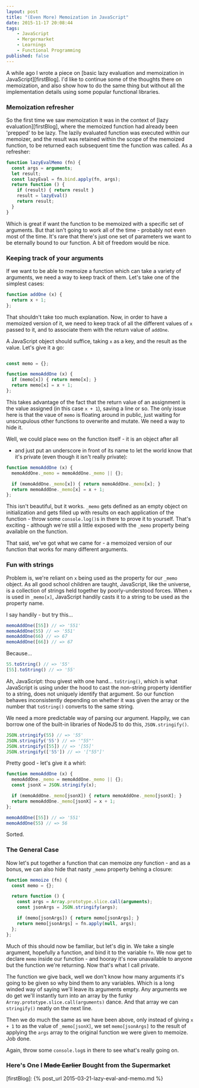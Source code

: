 ```yaml
---
layout: post
title: "(Even More) Memoization in JavaScript"
date: 2015-11-17 20:08:44
tags:
    - JavaScript
    - Mergermarket
    - Learnings
    - Functional Programming
published: false
---
```


A while ago I wrote a piece on [basic lazy evaluation and memoization in
JavaScript][firstBlog]. I'd like to continue some of the thoughts there on
memoization, and also show how to do the same thing but without all the
implementation details using some popular functional libraries.

### Memoization refresher

So the first time we saw memoization it was in the context of [lazy
evaluation][firstBlog], where the memoized function had already been 'prepped'
to be lazy. The lazily evaluated function was executed within our memoizer, and
the result was retained within the scope of the memoized function, to be
returned each subsequent time the function was called. As a refresher:

```javascript
function lazyEvalMemo (fn) {
  const args = arguments;
  let result;
  const lazyEval = fn.bind.apply(fn, args);
  return function () {
    if (result) { return result }
    result = lazyEval()
    return result;
  }
}
```

Which is great if want the function to be memoized with a specific set of
arguments. But that isn't going to work all of the time - probably not even most
of the time. It's rare that there's just one set of parameters we want to be
eternally bound to our function. A bit of freedom would be nice.

### Keeping track of your arguments

If we want to be able to memoize a function which can take a variety of
arguments, we need a way to keep track of them. Let's take one of the simplest
cases:

```javascript
function addOne (x) {
  return x + 1;
};
```

That shouldn't take too much explanation. Now, in order to have a memoized
version of it, we need to keep track of all the different values of `x` passed
to it, and to associate them with the return value of `addOne`.

A JavaScript object should suffice, taking `x` as a key, and the result as the
value. Let's give it a go:

```javascript

const memo = {};

function memoAddOne (x) {
  if (memo[x]) { return memo[x]; }
  return memo[x] = x + 1;
};
```

This takes advantage of the fact that the return value of an assignment is the
value assigned (in this case `x + 1`), saving a line or so. The only issue here
is that the vaue of `memo` is floating around in public, just waiting for
unscrupulous other functions to overwrite and mutate. We need a way to hide it.

Well, we could place `memo` on the function itself - it is an object after all
- and just put an underscore in front of its name to let the world know that
it's private (even though it isn't really private):

```javascript
function memoAddOne (x) {
  memoAddOne._memo = memoAddOne._memo || {};

  if (memoAddOne._memo[x]) { return memoAddOne._memo[x]; }
  return memoAddOne._memo[x] = x + 1;
};
```

This isn't beautiful, but it works. `_memo` gets defined as an empty object on
initialization and gets filled up with results on each application of the
function - throw some `console.log()`s in there to prove it to yourself. That's
exciting - although we're still a little exposed with the `_memo` property being
available on the function.

That said, we've got what we came for - a memoized version of our function that
works for many different arguments.

### Fun with strings

Problem is, we're reliant on `x` being used as the property for our `_memo`
object. As all good school children are taught, JavaScript, like the universe,
is a collection of strings held together by poorly-understood forces. When `x`
is used in `_memo[x]`, JavaScript handily casts it to a string to be used as the
property name.

I say handily - but try this...

```javascript
memoAddOne([55]) // => '551'
memoAddOne(55) // => '551'
memoAddOne(66) // => 67
memoAddOne([66]) // => 67
```

Because...

```javascript
55.toString() // => '55'
[55].toString() // => '55'
```

Ah, JavaScript: thou givest with one hand... `toString()`, which is what
JavaScript is using under the hood to cast the non-string property identifier to
a string, does not uniquely identify that argument. So our function behaves
inconsistently depending on whether it was given the array or the number that
`toString()` converts to the same string.

We need a more predictable way of parsing our argument. Happily, we can borrow
one of the built-in libraries of NodeJS to do this, `JSON.stringify()`.

```javascript
JSON.stringify(55) // => '55'
JSON.stringify('55') // => '"55"'
JSON.stringify([55]) // => '[55]'
JSON.stringify(['55']) // => '["55"]'
```

Pretty good - let's give it a whirl:

```javascript
function memoAddOne (x) {
  memoAddOne._memo = memoAddOne._memo || {};
  const jsonX = JSON.stringify(x);

  if (memoAddOne._memo[jsonX]) { return memoAddOne._memo[jsonX]; }
  return memoAddOne._memo[jsonX] = x + 1;
};

memoAddOne([55]) // => '551'
memoAddOne(55) // => 56
```

Sorted.

### The General Case

Now let's put together a function that can memoize _any_ function - and as
a bonus, we can also hide that nasty `_memo` property behing a closure:

```javascript
function memoize (fn) {
  const memo = {};

  return function () {
    const args = Array.prototype.slice.call(arguments);
    const jsonArgs = JSON.stringify(args);

    if (memo[jsonArgs]) { return memo[jsonArgs]; }
    return memo[jsonArgs] = fn.apply(null, args);
  };
};
```

Much of this should now be familiar, but let's dig in. We take a single
argument, hopefully a function, and bind it to the variable `fn`. We now get to
declare `memo` inside our function - and hooray it's now unavailable to anyone
but the function we're returning. Now that's what I call private.

The function we give back, well we don't know how many arguments it's going to
be given so why bind them to any variables. Which is a long winded way of saying
we'll leave its arguments empty. Any arguments we do get we'll instantly turn
into an array by the funky `Array.prototype.slice.call(arguments)` dance. And
that array we can `stringify()` neatly on the next line.

Then we do much the same as we have been above, only instead of giving `x + 1`
to as the value of `_memo[jsonX]`, we set `memo[jsonArgs]` to the result of
applying the `args` array to the original function we were given to memoize. Job
done.

Again, throw some `console.log`s in there to see what's really going on.

### Here's One I <del>Made Earlier</del> Bought from the Supermarket

[firstBlog]: {% post_url 2015-03-21-lazy-eval-and-memo.md %}
